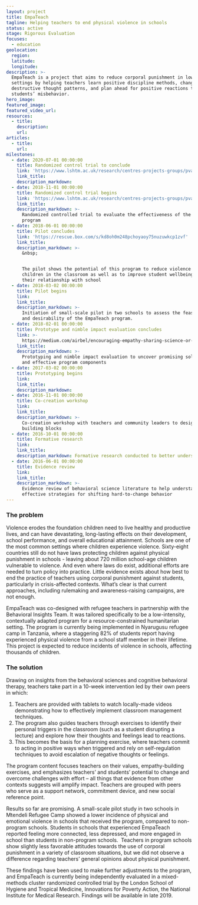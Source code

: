 ```yaml
---
layout: project
title: EmpaTeach
tagline: Helping teachers to end physical violence in schools
status: active
stage: Rigorous Evaluation
focuses:
  - education
geolocation:
  region:
  latitude:
  longitude:
description: >-
  EmpaTeach is a project that aims to reduce corporal punishment in low resource
  settings by helping teachers learn positive discipline methods, change
  destructive thought patterns, and plan ahead for positive reactions to
  students’ misbehavior.
hero_image:
featured_image:
featured_video_url:
resources:
  - title:
    description:
    url:
articles:
  - title:
    url:
milestones:
  - date: 2020-07-01 00:00:00
    title: Randomized control trial to conclude
    link: 'https://www.lshtm.ac.uk/research/centres-projects-groups/pvac-study'
    link_title:
    description_markdown:
  - date: 2018-11-01 00:00:00
    title: Randomized control trial begins
    link: 'https://www.lshtm.ac.uk/research/centres-projects-groups/pvac-study'
    link_title:
    description_markdown: >-
      Randomized controlled trial to evaluate the effectiveness of the EmpaTeach
      program
  - date: 2018-06-01 00:00:00
    title: Pilot concludes
    link: 'https://rescue.box.com/s/kd8oh0m248pchoyaoy75nuzuwkcp1zvf'
    link_title:
    description_markdown: >-
      &nbsp;


      The pilot shows the potential of this program to reduce violence against
      children in the classroom as well as to improve student wellbeing and
      their relationship with school
  - date: 2018-03-02 00:00:00
    title: Pilot begins
    link:
    link_title:
    description_markdown: >-
      Initiation of small-scale pilot in two schools to assess the feasibility
      and desirability of the EmpaTeach program.
  - date: 2018-02-01 00:00:00
    title: Prototype and nimble impact evaluation concludes
    link: >-
      https://medium.com/airbel/encouraging-empathy-sharing-science-or-raising-awareness-of-rights-106e205e5191
    link_title:
    description_markdown: >-
      Prototyping and nimble impact evaluation to uncover promising solutions
      and effective program components
  - date: 2017-03-02 00:00:00
    title: Prototyping begins
    link:
    link_title:
    description_markdown:
  - date: 2016-11-01 00:00:00
    title: Co-creation workshop
    link:
    link_title:
    description_markdown: >-
      Co-creation workshop with teachers and community leaders to design program
      building blocks
  - date: 2016-10-01 00:00:00
    title: Formative research
    link:
    link_title:
    description_markdown: Formative research conducted to better understand the context
  - date: 2016-06-01 00:00:00
    title: Evidence review
    link:
    link_title:
    description_markdown: >-
      Evidence review of behavioral science literature to help understand
      effective strategies for shifting hard-to-change behavior
---
```


### The problem

Violence erodes the foundation children need to live healthy and productive lives, and can have devastating, long-lasting effects on their development, school performance, and overall educational attainment. Schools are one of the most common settings where children experience violence. Sixty-eight countries still do not have laws protecting children against physical punishment in schools - leaving about 720 million school-age children vulnerable to violence. And even where laws do exist, additional efforts are needed to turn policy into practice. Little evidence exists about how best to end the practice of teachers using corporal punishment against students, particularly in crisis-affected contexts. What’s clear is that current approaches, including rulemaking and awareness-raising campaigns, are not enough.

EmpaTeach was co-designed with refugee teachers in partnership with the Behavioral Insights Team. It was tailored specifically to be a low-intensity, contextually adapted program for a resource-constrained humanitarian setting. The program is currently being implemented in Nyarugusu refugee camp in Tanzania, where a staggering 82% of students report having experienced physical violence from a school staff member in their lifetime. This project is expected to reduce incidents of violence in schools, affecting thousands of children.

### The solution

Drawing on insights from the behavioral sciences and cognitive behavioral therapy, teachers take part in a 10-week intervention led by their own peers in which:

1. Teachers are provided with tablets to watch locally-made videos demonstrating how to effectively implement classroom management techniques.&nbsp;
2. The program also guides teachers through exercises to identify their personal triggers in the classroom (such as a student disrupting a lecture) and explore how their thoughts and feelings lead to reactions.&nbsp;
3. This becomes the basis for a planning exercise, where teachers commit to acting in positive ways when triggered and rely on self-regulation techniques to avoid escalation of negative thoughts or feelings.

The program content focuses teachers on their values, empathy-building exercises, and emphasizes teachers’ and students’ potential to change and overcome challenges with effort – all things that evidence from other contexts suggests will amplify impact. Teachers are grouped with peers who serve as a support network, commitment device, and new social reference point.

Results so far are promising. A small-scale pilot study in two schools in Mtendeli Refugee Camp showed a lower incidence of physical and emotional violence in schools that received the program, compared to non-program schools. Students in schools that experienced EmpaTeach reported feeling more connected, less depressed, and more engaged in school than students in non-program schools.&nbsp; Teachers in program schools show slightly less favorable attitudes towards the use of corporal punishment in a variety of classroom situations, but we did not observe a difference regarding teachers’ general opinions about physical punishment.&nbsp;

These findings have been used to make further adjustments to the program, and EmpaTeach is currently being independently evaluated in a mixed-methods cluster randomized controlled trial by the London School of Hygiene and Tropical Medicine, Innovations for Poverty Action, the National Institute for Medical Research. Findings will be available in late 2019.